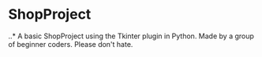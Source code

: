# ShopProject

..* A basic ShopProject using the Tkinter plugin in Python. Made by a group of beginner coders. Please don't hate.
